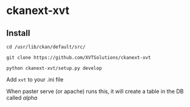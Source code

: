 ckanext-xvt
===========

Install
------

`cd /usr/lib/ckan/default/src/`

`git clone https://github.com/XVTSolutions/ckanext-xvt`

`python ckanext-xvt/setup.py develop`


Add `xvt` to your .ini file

When paster serve (or apache) runs this, it will create a table in the DB called *alpha*


